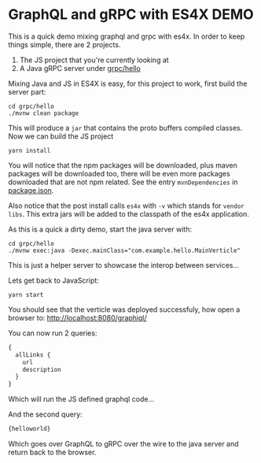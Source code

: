 # GraphQL and gRPC with ES4X DEMO

This is a quick demo mixing graphql and grpc with es4x. In order to keep things simple, there are 2 projects.

1. The JS project that you're currently looking at
2. A Java gRPC server under [grpc/hello](grpc/hello)

Mixing Java and JS in ES4X is easy, for this project to work, first build the server part:

```shell script
cd grpc/hello
./mvnw clean package
```

This will produce a `jar` that contains the proto buffers compiled classes. Now we can build the JS project

```shell script
yarn install
```

You will notice that the npm packages will be downloaded, plus maven packages will be downloaded too, there will be
even more packages downloaded that are not npm related. See the entry `mvnDependencies` in [package.json](package.json).

Also notice that the post install calls `es4x` with `-v` which stands for `vendor libs`. This extra jars will be added
to the classpath of the es4x application.

As this is a quick a dirty demo, start the java server with:

```shell script
cd grpc/hello
./mvnw exec:java -Dexec.mainClass="com.example.hello.MainVerticle" 
```

This is just a helper server to showcase the interop between services...

Lets get back to JavaScript:

```shell script
yarn start
```

You should see that the verticle was deployed successfuly, how open a browser to: [http://localhost:8080/graphiql/](http://localhost:8080/graphiql/)

You can now run 2 queries:

```graphql
{
  allLinks {
    url
    description
  }
}
```

Which will run the JS defined graphql code...

And the second query:

```graphql
{helloworld}
```

Which goes over GraphQL to gRPC over the wire to the java server and return back to the browser.
